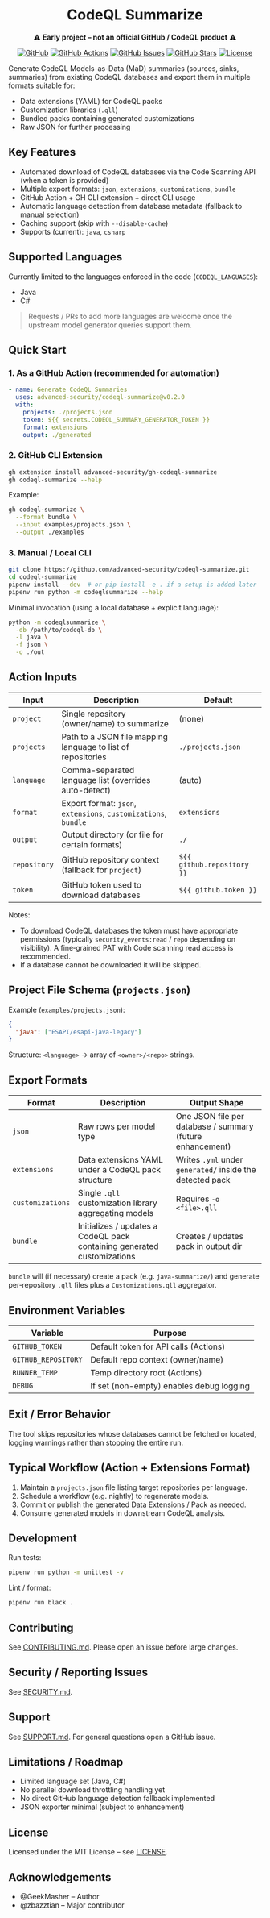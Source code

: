 <!-- markdownlint-disable -->
<div align="center">

<h1>CodeQL Summarize</h1>

:warning: <strong>Early project – not an official GitHub / CodeQL product</strong> :warning:

[![GitHub](https://img.shields.io/badge/github-%23121011.svg?style=for-the-badge&logo=github&logoColor=white)](https://github.com/advanced-security/codeql-summarize)
[![GitHub Actions](https://img.shields.io/github/actions/workflow/status/advanced-security/codeql-summarize/publish.yml?style=for-the-badge)](https://github.com/advanced-security/codeql-summarize/actions/workflows/publish.yml?query=branch%3Amain)
[![GitHub Issues](https://img.shields.io/github/issues/advanced-security/codeql-summarize?style=for-the-badge)](https://github.com/advanced-security/codeql-summarize/issues)
[![GitHub Stars](https://img.shields.io/github/stars/advanced-security/codeql-summarize?style=for-the-badge)](https://github.com/advanced-security/codeql-summarize)
[![License](https://img.shields.io/github/license/Ileriayo/markdown-badges?style=for-the-badge)](./LICENSE)

</div>
<!-- markdownlint-restore -->

Generate CodeQL Models-as-Data (MaD) summaries (sources, sinks, summaries) from existing CodeQL databases and export them in multiple formats suitable for:

- Data extensions (YAML) for CodeQL packs
- Customization libraries (`.qll`)
- Bundled packs containing generated customizations
- Raw JSON for further processing

## Key Features

- Automated download of CodeQL databases via the Code Scanning API (when a token is provided)
- Multiple export formats: `json`, `extensions`, `customizations`, `bundle`
- GitHub Action + GH CLI extension + direct CLI usage
- Automatic language detection from database metadata (fallback to manual selection)
- Caching support (skip with `--disable-cache`)
- Supports (current): `java`, `csharp`

## Supported Languages

Currently limited to the languages enforced in the code (`CODEQL_LANGUAGES`):

- Java
- C#

> Requests / PRs to add more languages are welcome once the upstream model generator queries support them.

## Quick Start

### 1. As a GitHub Action (recommended for automation)

```yml
- name: Generate CodeQL Summaries
  uses: advanced-security/codeql-summarize@v0.2.0
  with:
    projects: ./projects.json
    token: ${{ secrets.CODEQL_SUMMARY_GENERATOR_TOKEN }}
    format: extensions
    output: ./generated
```

### 2. GitHub CLI Extension

```bash
gh extension install advanced-security/gh-codeql-summarize
gh codeql-summarize --help
```

Example:

```bash
gh codeql-summarize \
  --format bundle \
  --input examples/projects.json \
  --output ./examples
```

### 3. Manual / Local CLI

```bash
git clone https://github.com/advanced-security/codeql-summarize.git
cd codeql-summarize
pipenv install --dev  # or pip install -e . if a setup is added later
pipenv run python -m codeqlsummarize --help
```

Minimal invocation (using a local database + explicit language):

```bash
python -m codeqlsummarize \
  -db /path/to/codeql-db \
  -l java \
  -f json \
  -o ./out
```

## Action Inputs

| Input        | Description                                                     | Default                    |
| ------------ | --------------------------------------------------------------- | -------------------------- |
| `project`    | Single repository (owner/name) to summarize                     | (none)                     |
| `projects`   | Path to a JSON file mapping language to list of repositories    | `./projects.json`          |
| `language`   | Comma-separated language list (overrides auto-detect)           | (auto)                     |
| `format`     | Export format: `json`, `extensions`, `customizations`, `bundle` | `extensions`               |
| `output`     | Output directory (or file for certain formats)                  | `./`                       |
| `repository` | GitHub repository context (fallback for `project`)              | `${{ github.repository }}` |
| `token`      | GitHub token used to download databases                         | `${{ github.token }}`      |

Notes:

- To download CodeQL databases the token must have appropriate permissions (typically `security_events:read` / `repo` depending on visibility). A fine‑grained PAT with Code scanning read access is recommended.
- If a database cannot be downloaded it will be skipped.

## Project File Schema (`projects.json`)

Example (`examples/projects.json`):

```json
{
  "java": ["ESAPI/esapi-java-legacy"]
}
```

Structure: `<language>` → array of `<owner>/<repo>` strings.

## Export Formats

| Format           | Description                                                             | Output Shape                                              |
| ---------------- | ----------------------------------------------------------------------- | --------------------------------------------------------- |
| `json`           | Raw rows per model type                                                 | One JSON file per database / summary (future enhancement) |
| `extensions`     | Data extensions YAML under a CodeQL pack structure                      | Writes `.yml` under `generated/` inside the detected pack |
| `customizations` | Single `.qll` customization library aggregating models                  | Requires `-o <file>.qll`                                  |
| `bundle`         | Initializes / updates a CodeQL pack containing generated customizations | Creates / updates pack in output dir                      |

`bundle` will (if necessary) create a pack (e.g. `java-summarize/`) and generate per‑repository `.qll` files plus a `Customizations.qll` aggregator.

## Environment Variables

| Variable            | Purpose                                  |
| ------------------- | ---------------------------------------- |
| `GITHUB_TOKEN`      | Default token for API calls (Actions)    |
| `GITHUB_REPOSITORY` | Default repo context (owner/name)        |
| `RUNNER_TEMP`       | Temp directory root (Actions)            |
| `DEBUG`             | If set (non-empty) enables debug logging |

## Exit / Error Behavior

The tool skips repositories whose databases cannot be fetched or located, logging warnings rather than stopping the entire run.

## Typical Workflow (Action + Extensions Format)

1. Maintain a `projects.json` file listing target repositories per language.
2. Schedule a workflow (e.g. nightly) to regenerate models.
3. Commit or publish the generated Data Extensions / Pack as needed.
4. Consume generated models in downstream CodeQL analysis.

## Development

Run tests:

```bash
pipenv run python -m unittest -v
```

Lint / format:

```bash
pipenv run black .
```

## Contributing

See [CONTRIBUTING.md](./CONTRIBUTING.md). Please open an issue before large changes.

## Security / Reporting Issues

See [SECURITY.md](./SECURITY.md).

## Support

See [SUPPORT.md](./SUPPORT.md). For general questions open a GitHub issue.

## Limitations / Roadmap

- Limited language set (Java, C#)
- No parallel download throttling handling yet
- No direct GitHub language detection fallback implemented
- JSON exporter minimal (subject to enhancement)

## License

Licensed under the MIT License – see [LICENSE](./LICENSE).

## Acknowledgements

- @GeekMasher – Author
- @zbazztian – Major contributor
